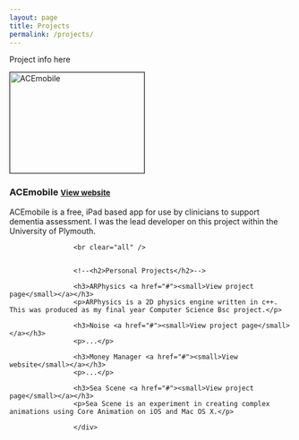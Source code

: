 ```yaml
---
layout: page
title: Projects
permalink: /projects/
---
```


Project info here


<div class="projects">
                        <img src="{{ "images/acemobile_screenshot.jpg" | prepend: site.baseurl }}" border="1" alt="ACEmobile" width="240" height="180">
                        <h3>ACEmobile <a href="http://acemobile.org"><small>View website</small></a></h3>
                        <p>ACEmobile is a free, iPad based app for use by clinicians to support dementia assessment. I was the lead developer on this project within the University of Plymouth.</p>
                    
                    
                    <br clear="all" />
                    
                    
                    <!--<h2>Personal Projects</h2>-->
                    
                    <h3>ARPhysics <a href="#"><small>View project page</small></a></h3>
                    <p>ARPhysics is a 2D physics engine written in c++. This was produced as my final year Computer Science Bsc project.</p>
                    
                    <h3>Noise <a href="#"><small>View project page</small></a></h3>
                    <p>...</p>
                    
                    <h3>Money Manager <a href="#"><small>View website</small></a></h3>
                    <p>...</p>
                    
                    <h3>Sea Scene <a href="#"><small>View project page</small></a></h3>
                    <p>Sea Scene is an experiment in creating complex animations using Core Animation on iOS and Mac OS X.</p>
                    
                    </div>

